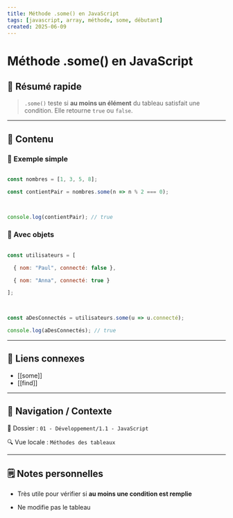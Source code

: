 ```yaml
---
title: Méthode .some() en JavaScript
tags: [javascript, array, méthode, some, débutant]
created: 2025-06-09
---  
```


# Méthode .some() en JavaScript

## 🧠 Résumé rapide

> `.some()` teste si **au moins un élément** du tableau satisfait une condition. Elle retourne `true` ou `false`.

---

## 📌 Contenu

### 📍 Exemple simple

```js

const nombres = [1, 3, 5, 8];

const contientPair = nombres.some(n => n % 2 === 0);

  

console.log(contientPair); // true

```

### 📍 Avec objets

```js

const utilisateurs = [

  { nom: "Paul", connecté: false },

  { nom: "Anna", connecté: true }

];

  

const aDesConnectés = utilisateurs.some(u => u.connecté);

console.log(aDesConnectés); // true

```

---

## 🔗 Liens connexes

- [[some]]
- [[find]]  

---

## 🧭 Navigation / Contexte

📂 Dossier : `01 - Développement/1.1 - JavaScript`  

🔍 Vue locale : `Méthodes des tableaux`

---

## 🗒️ Notes personnelles

- Très utile pour vérifier si **au moins une condition est remplie**

- Ne modifie pas le tableau